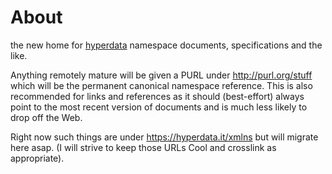 # About

the new home for [hyperdata](https://hyperdata.it) namespace documents, specifications and the like.

Anything remotely mature will be given a PURL under http://purl.org/stuff which will be the permanent canonical namespace reference. This is also recommended for links and references as it should (best-effort) always point to the most recent version of documents and is much less likely to drop off the Web.

Right now such things are under https://hyperdata.it/xmlns but will migrate here asap. (I will strive to keep those URLs Cool and crosslink as appropriate).
